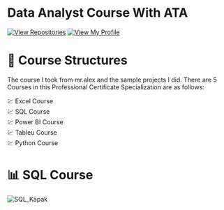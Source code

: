 # Data Analyst Course With ATA


[![View Repositories](https://img.shields.io/badge/View-My_Repositories-blue?logo=GitHub)](https://github.com/BariscanBilgen?tab=repositories)
[![View My Profile](https://img.shields.io/badge/View-My_Profile-green?logo=GitHub)](https://github.com/BariscanBilgen) 

# 📙 Course Structures
The course I took from mr.alex and the sample projects I did. There are 5 Courses in this Professional Certificate Specialization are as follows:

 💹 Excel Course <br>
 💹 SQL Course <br>
 💹 Power BI Course <br>
 💹 Tableu Course <br>
 💹 Python Course <br>

# 📊 SQL Course

![SQL_Kapak ](https://user-images.githubusercontent.com/91004987/220167730-a4cdad93-070b-4169-adda-18c4d75d554f.png)
